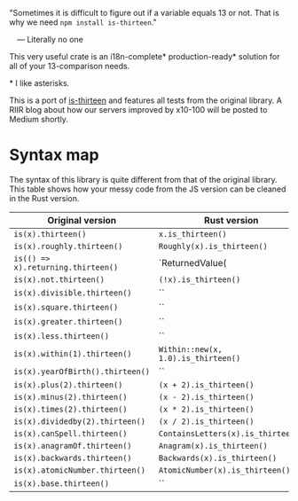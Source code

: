 "Sometimes it is difficult to figure out if a variable equals 13 or not. That is why we need `npm install is-thirteen`."

&emsp;— Literally no one

This very useful crate is an i18n-complete* production-ready* solution for all of your 13-comparison needs.

\* I like asterisks.

This is a port of [is-thirteen](https://github.com/jezen/is-thirteen) and features all tests from the original library. A RIIR blog about how our servers improved by x10-100 will be posted to Medium shortly.

# Syntax map

The syntax of this library is quite different from that of the original library. This table shows how your messy code from the JS version can be cleaned in the Rust version.

| Original version | Rust version |
|-|-|
| `is(x).thirteen()` | `x.is_thirteen()` |
| `is(x).roughly.thirteen()` | `Roughly(x).is_thirteen()` |
| `is(() => x).returning.thirteen()` | `ReturnedValue(|| x).is_thirteen()` |
| `is(x).not.thirteen()` | `(!x).is_thirteen()` |
| `is(x).divisible.thirteen()` | `` |
| `is(x).square.thirteen()` | `` |
| `is(x).greater.thirteen()` | `` |
| `is(x).less.thirteen()` | `` |
| `is(x).within(1).thirteen()` | `Within::new(x, 1.0).is_thirteen()` |
| `is(x).yearOfBirth().thirteen()` | `` |
| `is(x).plus(2).thirteen()` | `(x + 2).is_thirteen()` |
| `is(x).minus(2).thirteen()` | `(x - 2).is_thirteen()` |
| `is(x).times(2).thirteen()` | `(x * 2).is_thirteen()` |
| `is(x).dividedby(2).thirteen()` | `(x / 2).is_thirteen()` |
| `is(x).canSpell.thirteen()` | `ContainsLetters(x).is_thirteen()` |
| `is(x).anagramOf.thirteen()` | `Anagram(x).is_thirteen()` |
| `is(x).backwards.thirteen()` | `Backwards(x).is_thirteen()` |
| `is(x).atomicNumber.thirteen()` | `AtomicNumber(x).is_thirteen()` |
| `is(x).base.thirteen()` | `` |
